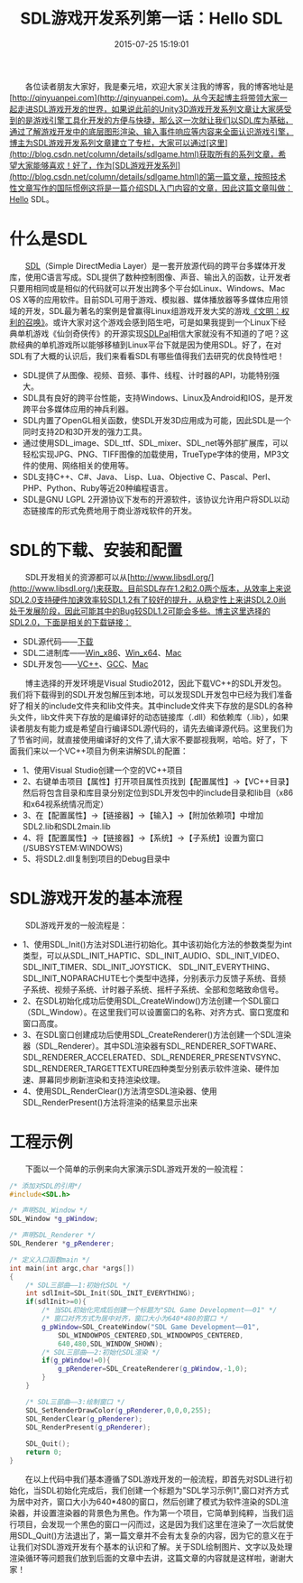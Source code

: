 ﻿---
abbrlink: 183718218
categories:
- 游戏开发
date: 2015-07-25 15:19:01
description: '###什么是SDL;在以上代码中我们基本遵循了SDL游戏开发的一般流程，即首先对SDL进行初始化，当SDL初始化完成后，我们创建一个标题为"SDL学习示例1",窗口对齐方式为居中对齐，窗口大小为640*480的窗口，然后创建了模式为软件渲染的SDL渲染器，并设置渲染器的背景色为黑色;作为第一个项目，它简单到纯粹，当我们运行项目，会发现一个黑色的窗口一闪而过，这是因为我们这里在渲染了一次后就使用SDL_Quit()方法退出了，第一篇文章并不会有太复杂的内容，因为它的意义在于让我们对SDL游戏开发有个基本的认识和了解'
tags:
- SDL
- 游戏
- 图形
- 引擎
- 教程
title: SDL游戏开发系列第一话：Hello SDL
---

&emsp;&emsp;各位读者朋友大家好，我是秦元培，欢迎大家关注我的博客，我的博客地址是[http://qinyuanpei.com](http://qinyuanpei.com)。从今天起博主将带领大家一起走进SDL游戏开发的世界，如果说此前的Unity3D游戏开发系列文章让大家感受到的是游戏引擎工具化开发的方便与快捷，那么这一次就让我们以SDL库为基础，通过了解游戏开发中的底层图形渲染、输入事件响应等内容来全面认识游戏引擎，博主为SDL游戏开发系列文章建立了专栏，大家可以通过[这里](http://blog.csdn.net/column/details/sdlgame.html)获取所有的系列文章，希望大家能够喜欢！好了，作为[SDL游戏开发系列](http://blog.csdn.net/column/details/sdlgame.html)的第一篇文章，按照技术性文章写作的国际惯例这将是一篇介绍SDL入门内容的文章，因此这篇文章叫做：Hello SDL。

<!--more-->

# 什么是SDL
&emsp;&emsp;[SDL](http://www.libsdl.org/)（Simple DirectMedia Layer）是一套开放源代码的跨平台多媒体开发库，使用C语言写成。SDL提供了数种控制图像、声音、输出入的函数，让开发者只要用相同或是相似的代码就可以开发出跨多个平台如Linux、Windows、Mac OS X等的应用软件。目前SDL可用于游戏、模拟器、媒体播放器等多媒体应用领域的开发，SDL最为著名的案例是曾赢得Linux组游戏开发大奖的游戏[《文明：权利的召唤》](https://en.wikipedia.org/wiki/Civilization:_Call_to_Power)。或许大家对这个游戏会感到陌生吧，可是如果我提到一个Linux下经典单机游戏《仙剑奇侠传》的开源实现[SDLPal](http://sdlpal.codeplex.com/)相信大家就没有不知道的了吧？这款经典的单机游戏所以能够移植到Linux平台下就是因为使用SDL。好了，在对SDL有了大概的认识后，我们来看看SDL有哪些值得我们去研究的优良特性吧！
*  SDL提供了从图像、视频、音频、事件、线程、计时器的API，功能特别强大。
*  SDL具有良好的跨平台性能，支持Windows、Linux及Android和IOS，是开发跨平台多媒体应用的神兵利器。
*  SDL内置了OpenGL相关函数，使SDL开发3D应用成为可能，因此SDL是一个同时支持2D和3D开发的强力工具。
*  通过使用SDL_image、SDL_ttf、SDL_mixer、SDL_net等外部扩展库，可以轻松实现JPG、PNG、TIFF图像的加载使用，TrueType字体的使用，MP3文件的使用、网络相关的使用等。
*  SDL支持C++、C#、Java、 Lisp、Lua、Objective C、Pascal、Perl、 PHP、Python、Ruby等近20种编程语言。
*  SDL是GNU LGPL 2开源协议下发布的开源软件，该协议允许用户将SDL以动态链接库的形式免费地用于商业游戏软件的开发。

# SDL的下载、安装和配置
&emsp;&emsp;SDL开发相关的资源都可以从[http://www.libsdl.org/](http://www.libsdl.org/)来获取。目前SDL存在1.2和2.0两个版本，从效率上来说SDL2.0支持硬件加速效率较SDL1.2有了较好的提升，从稳定性上来讲SDL2.0尚处于发展阶段，因此可能其中的Bug较SDL1.2可能会多些。博主这里选择的SDL2.0，下面是相关的下载链接：
* SDL源代码——[下载](http://www.libsdl.org/release/SDL2-2.0.3.zip)
* SDL二进制库——[Win_x86](http://www.libsdl.org/release/SDL2-2.0.3-win32-x86.zip)、[Win_x64](http://www.libsdl.org/release/SDL2-2.0.3-win32-x64.zip)、[Mac](http://www.libsdl.org/release/SDL2-2.0.3.dmg)
* SDL开发包——[VC++](http://www.libsdl.org/release/SDL2-devel-2.0.3-VC.zip)、[GCC](http://www.libsdl.org/release/SDL2-devel-2.0.3-mingw.tar.gz)、[Mac](http://www.libsdl.org/release/SDL2-2.0.3.dmg)

&emsp;&emsp;博主选择的开发环境是Visual Studio2012，因此下载VC++的SDL开发包。我们将下载得到的SDL开发包解压到本地，可以发现SDL开发包中已经为我们准备好了相关的include文件夹和lib文件夹。其中include文件夹下存放的是SDL的各种头文件，lib文件夹下存放的是编译好的动态链接库（.dll）和依赖库（.lib），如果读者朋友有能力或是希望自行编译SDL源代码的，请先去编译源代码。这里我们为了节省时间，就直接使用编译好的文件了,请大家不要鄙视我啊，哈哈。好了，下面我们来以一个VC++项目为例来讲解SDL的配置：
*  1、使用Visual Studio创建一个空的VC++项目
*  2、右键单击项目【属性】打开项目属性页找到【配置属性】->【VC++目录】然后将包含目录和库目录分别定位到SDL开发包中的include目录和lib目（x86和x64视系统情况而定）
* 3、在【配置属性】->【链接器】->【输入】->【附加依赖项】中增加SDL2.lib和SDL2main.lib
* 4、将【配置属性】->【链接器】->【系统】->【子系统】设置为窗口 (/SUBSYSTEM:WINDOWS)
* 5、将SDL2.dll复制到项目的Debug目录中

# SDL游戏开发的基本流程
&emsp;&emsp;SDL游戏开发的一般流程是：
*  1、使用SDL_Init()方法对SDL进行初始化。其中该初始化方法的参数类型为int类型，可以从SDL_INIT_HAPTIC、SDL_INIT_AUDIO、SDL_INIT_VIDEO、SDL_INIT_TIMER、SDL_INIT_JOYSTICK、
SDL_INIT_EVERYTHING、SDL_INIT_NOPARACHUTE七个类型中选择，分别表示力反馈子系统、音频子系统、视频子系统、计时器子系统、摇杆子系统、全部和忽略致命信号。
*  2、在SDL初始化成功后使用SDL_CreateWindow()方法创建一个SDL窗口（SDL_Window）。在这里我们可以设置窗口的名称、对齐方式、窗口宽度和窗口高度。
*  3、在SDL窗口创建成功后使用SDL_CreateRenderer()方法创建一个SDL渲染器（SDL_Renderer）。其中SDL渲染器有SDL_RENDERER_SOFTWARE、SDL_RENDERER_ACCELERATED、SDL_RENDERER_PRESENTVSYNC、SDL_RENDERER_TARGETTEXTURE四种类型分别表示软件渲染、硬件加速、屏幕同步刷新渲染和支持渲染纹理。
*  4、使用SDL_RenderClear()方法清空SDL渲染器、使用SDL_RenderPresent()方法将渲染的结果显示出来

# 工程示例
&emsp;&emsp;下面以一个简单的示例来向大家演示SDL游戏开发的一般流程：
```C++
/* 添加对SDL的引用*/
#include<SDL.h>

/* 声明SDL_Window */
SDL_Window *g_pWindow;

/* 声明SDL_Renderer */
SDL_Renderer *g_pRenderer;

/* 定义入口函数main */
int main(int argc,char *args[])
{
	/* SDL三部曲——1:初始化SDL */
	int sdlInit=SDL_Init(SDL_INIT_EVERYTHING);
	if(sdlInit>=0){
		/* 当SDL初始化完成后创建一个标题为"SDL Game Development——01" */
		/* 窗口对齐方式为居中对齐，窗口大小为640*480的窗口 */
		g_pWindow=SDL_CreateWindow("SDL Game Development——01",
			SDL_WINDOWPOS_CENTERED,SDL_WINDOWPOS_CENTERED,
			640,480,SDL_WINDOW_SHOWN);
		/* SDL三部曲——2:初始化SDL渲染 */
		if(g_pWindow!=0){
			g_pRenderer=SDL_CreateRenderer(g_pWindow,-1,0);
		}
	}

	/* SDL三部曲——3:绘制窗口 */
	SDL_SetRenderDrawColor(g_pRenderer,0,0,0,255);
	SDL_RenderClear(g_pRenderer);
	SDL_RenderPresent(g_pRenderer);
	
	SDL_Quit();
	return 0;
}
```
&emsp;&emsp;在以上代码中我们基本遵循了SDL游戏开发的一般流程，即首先对SDL进行初始化，当SDL初始化完成后，我们创建一个标题为"SDL学习示例1",窗口对齐方式为居中对齐，窗口大小为640*480的窗口，然后创建了模式为软件渲染的SDL渲染器，并设置渲染器的背景色为黑色。作为第一个项目，它简单到纯粹，当我们运行项目，会发现一个黑色的窗口一闪而过，这是因为我们这里在渲染了一次后就使用SDL_Quit()方法退出了，第一篇文章并不会有太复杂的内容，因为它的意义在于让我们对SDL游戏开发有个基本的认识和了解。关于SDL绘制图片、文字以及处理渲染循环等问题我们放到后面的文章中去讲，这篇文章的内容就是这样啦，谢谢大家！